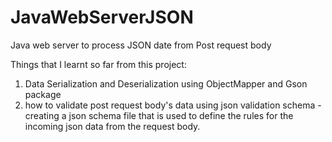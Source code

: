 # JavaWebServerJSON
Java web server to process JSON date from Post request body

Things that I learnt so far from this project:

1. Data Serialization and Deserialization using ObjectMapper and Gson package
2. how to validate post request body's data using json validation schema - creating a json schema file that is used to define the rules for the incoming json data from the request body.

